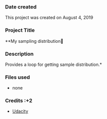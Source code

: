 ### Date created
This project was created on August 4, 2019

### Project Title
**My sampling distribution:mag_right:

### Description
Provides a loop for getting sample distribution.*

### Files used
* none

### Credits :+2
* [Udacity](WWW.udacity.com)

